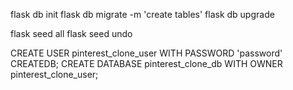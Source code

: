 flask db init
flask db migrate -m 'create tables'
flask db upgrade

flask seed all
flask seed undo


CREATE USER pinterest_clone_user WITH PASSWORD 'password' CREATEDB;
CREATE DATABASE pinterest_clone_db WITH OWNER pinterest_clone_user;
